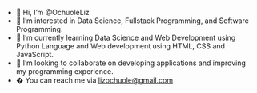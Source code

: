 - 👋 Hi, I’m @OchuoleLiz
- 👀 I’m interested in Data Science, Fullstack Programming, and Software Programming.
- 🌱 I’m currently learning Data Science and Web Development using Python Language and Web development using HTML, CSS and JavaScript.
- 💞️ I’m looking to collaborate on developing applications and improving my programming experience.
- � You can reach me via lizochuole@gmail.com

<!---
OchuoleLiz/OchuoleLiz is a ✨ special ✨ repository because its `README.md` (this file) appears on your GitHub profile.
You can click the Preview link to take a look at your changes.
--->

